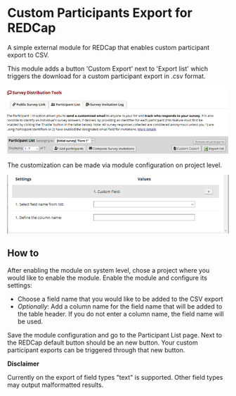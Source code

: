 # Custom Participants Export for REDCap

A simple external module for REDCap that enables custom participant export to CSV. 


This module adds a button 'Custom Export' next to 'Export list' which triggers the download for a custom participant export in .csv format. 

![Module Button](./img/screenshot_new.png "Module Button")

The customization can be made via module configuration on project level.

![Module Configuration](./img/screenshot_2.png "Module Configuration")


## How to
After enabling the module on system level, chose a project where you would like to enable the module. Enable the module and configure its settings:
- Choose a field name that you would like to be added to the CSV export
- *Optionally*: Add a column name for the field name that will be added to the table header. If you do not enter a column name, the field name will be used.

Save the module configuration and go to the Participant List page. Next to the REDCap default button should be an new button. Your custom participant exports can be triggered through that new button.

**Disclaimer**

Currently on the export of field types "text" is supported. Other field types may output malformatted results.


